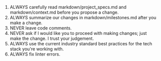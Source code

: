 1) ALWAYS carefully read markdown/project_specs.md and markdown/context.md before you propose a change.
2) ALWAYS summarize our changes in markdown/milestones.md after you make a change.
3) NEVER leave code comments.
4) NEVER ask if I would like you to proceed with making changes; just make the change. I trust your judgement.
5) ALWAYS use the current industry standard best practices for the tech stack you're working with.
6) ALWAYS fix linter errors.